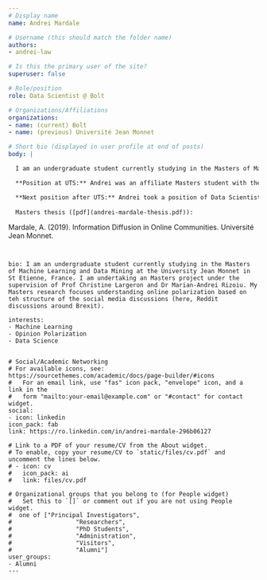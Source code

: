 ```yaml
---
# Display name
name: Andrei Mardale

# Username (this should match the folder name)
authors:
- andrei-law

# Is this the primary user of the site?
superuser: false

# Role/position
role: Data Scientist @ Bolt

# Organizations/Affiliations
organizations:
- name: (current) Bolt 
- name: (previous) Université Jean Monnet

# Short bio (displayed in user profile at end of posts)
body: | 

  I am an undergraduate student currently studying in the Masters of Machine Learning and Data Mining at the University Jean Monnet in St Etienne, France. I am undertaking an Masters project under the supervision of Prof Christine Largeron and Dr Marian-Andrei Rizoiu. My Masters research focuses understanding online polarization based on teh structure of the social media discussions (here, Reddit discussions around Brexit).

  **Position at UTS:** Andrei was an affiliate Masters student with the Behavioral Data Science lab at UTS.

  **Next position after UTS:** Andrei took a position of Data Scientist @ Bolt.
  
  Masters thesis ([pdf](andrei-mardale-thesis.pdf)):
  ```
  Mardale, A. (2019). Information Diffusion in Online Communities. 
  Université Jean Monnet.
  ```
  
  
bio: I am an undergraduate student currently studying in the Masters of Machine Learning and Data Mining at the University Jean Monnet in St Etienne, France. I am undertaking an Masters project under the supervision of Prof Christine Largeron and Dr Marian-Andrei Rizoiu. My Masters research focuses understanding online polarization based on teh structure of the social media discussions (here, Reddit discussions around Brexit).

interests:
- Machine Learning
- Opinion Polarization
- Data Science


# Social/Academic Networking
# For available icons, see: https://sourcethemes.com/academic/docs/page-builder/#icons
#   For an email link, use "fas" icon pack, "envelope" icon, and a link in the
#   form "mailto:your-email@example.com" or "#contact" for contact widget.
social:
- icon: linkedin
  icon_pack: fab
  link: https://ro.linkedin.com/in/andrei-mardale-296b06127
  
# Link to a PDF of your resume/CV from the About widget.
# To enable, copy your resume/CV to `static/files/cv.pdf` and uncomment the lines below.
# - icon: cv
#   icon_pack: ai
#   link: files/cv.pdf

# Organizational groups that you belong to (for People widget)
#   Set this to `[]` or comment out if you are not using People widget.
#  one of ["Principal Investigators",
#                  "Researchers",
#                  "PhD Students",
#                  "Administration",
#                  "Visitors",
#                  "Alumni"]
user_groups:
- Alumni
---
```

